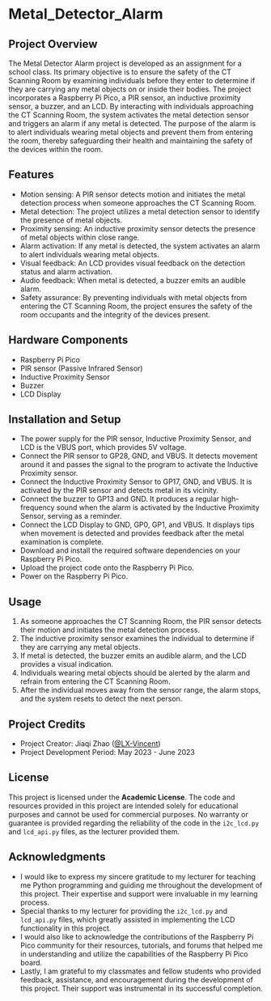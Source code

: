 # Metal_Detector_Alarm

## Project Overview

The Metal Detector Alarm project is developed as an assignment for a school class. Its primary objective is to ensure the safety of the CT Scanning Room by examining individuals before they enter to determine if they are carrying any metal objects on or inside their bodies. The project incorporates a Raspberry Pi Pico, a PIR sensor, an inductive proximity sensor, a buzzer, and an LCD. By interacting with individuals approaching the CT Scanning Room, the system activates the metal detection sensor and triggers an alarm if any metal is detected. The purpose of the alarm is to alert individuals wearing metal objects and prevent them from entering the room, thereby safeguarding their health and maintaining the safety of the devices within the room.

## Features

- Motion sensing: A PIR sensor detects motion and initiates the metal detection process when someone approaches the CT Scanning Room.
- Metal detection: The project utilizes a metal detection sensor to identify the presence of metal objects.
- Proximity sensing: An inductive proximity sensor detects the presence of metal objects within close range.
- Alarm activation: If any metal is detected, the system activates an alarm to alert individuals wearing metal objects.
- Visual feedback: An LCD provides visual feedback on the detection status and alarm activation.
- Audio feedback: When metal is detected, a buzzer emits an audible alarm.
- Safety assurance: By preventing individuals with metal objects from entering the CT Scanning Room, the project ensures the safety of the room occupants and the integrity of the devices present.

## Hardware Components

- Raspberry Pi Pico
- PIR sensor (Passive Infrared Sensor)
- Inductive Proximity Sensor
- Buzzer
- LCD Display

## Installation and Setup

* The power supply for the PIR sensor, Inductive Proximity Sensor, and LCD is the VBUS port, which provides 5V voltage.
* Connect the PIR sensor to GP28, GND, and VBUS. It detects movement around it and passes the signal to the program to activate the Inductive Proximity sensor.
* Connect the Inductive Proximity Sensor to GP17, GND, and VBUS. It is activated by the PIR sensor and detects metal in its vicinity.
* Connect the buzzer to GP13 and GND. It produces a regular high-frequency sound when the alarm is activated by the Inductive Proximity Sensor, serving as a reminder.
* Connect the LCD Display to GND, GP0, GP1, and VBUS. It displays tips when movement is detected and provides feedback after the metal examination is complete.
* Download and install the required software dependencies on your Raspberry Pi Pico.
* Upload the project code onto the Raspberry Pi Pico.
* Power on the Raspberry Pi Pico.

## Usage

1. As someone approaches the CT Scanning Room, the PIR sensor detects their motion and initiates the metal detection process.
2. The inductive proximity sensor examines the individual to determine if they are carrying any metal objects.
3. If metal is detected, the buzzer emits an audible alarm, and the LCD provides a visual indication.
4. Individuals wearing metal objects should be alerted by the alarm and refrain from entering the CT Scanning Room.
5. After the individual moves away from the sensor range, the alarm stops, and the system resets to detect the next person.

## Project Credits

- Project Creator: Jiaqi Zhao ([@LX-Vincent](https://github.com/LX-Vincent))
- Project Development Period: May 2023 - June 2023

## License

This project is licensed under the **Academic License**. The code and resources provided in this project are intended solely for educational purposes and cannot be used for commercial purposes. No warranty or guarantee is provided regarding the reliability of the code in the `i2c_lcd.py` and `lcd_api.py` files, as the lecturer provided them.

## Acknowledgments

- I would like to express my sincere gratitude to my lecturer for teaching me Python programming and guiding me throughout the development of this project. Their expertise and support were invaluable in my learning process.
- Special thanks to my lecturer for providing the `i2c_lcd.py` and `lcd_api.py` files, which greatly assisted in implementing the LCD functionality in this project.
- I would also like to acknowledge the contributions of the Raspberry Pi Pico community for their resources, tutorials, and forums that helped me in understanding and utilize the capabilities of the Raspberry Pi Pico board.
- Lastly, I am grateful to my classmates and fellow students who provided feedback, assistance, and encouragement during the development of this project. Their support was instrumental in its successful completion.
